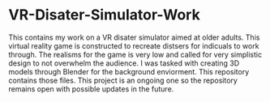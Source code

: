 # VR-Disater-Simulator-Work
This contains my work on a VR disater simulator aimed at older adults.
This virtual reality game is constructed to recreate distsers for indicuals to work through.
The realisms for the game is very low and called for very simplistic design to not overwhelm the audience.
I was tasked with creating 3D models through Blender for the background enviorment.
This repository contains those files.
This project is an ongoing one so the repository remains open with possible updates in the future.
